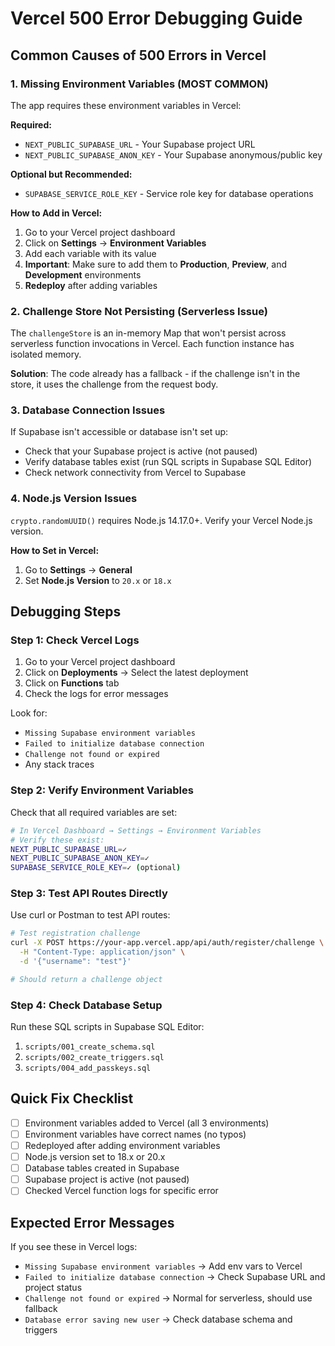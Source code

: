# Vercel 500 Error Debugging Guide

## Common Causes of 500 Errors in Vercel

### 1. Missing Environment Variables (MOST COMMON)

The app requires these environment variables in Vercel:

**Required:**

- `NEXT_PUBLIC_SUPABASE_URL` - Your Supabase project URL
- `NEXT_PUBLIC_SUPABASE_ANON_KEY` - Your Supabase anonymous/public key

**Optional but Recommended:**

- `SUPABASE_SERVICE_ROLE_KEY` - Service role key for database operations

**How to Add in Vercel:**

1. Go to your Vercel project dashboard
2. Click on **Settings** → **Environment Variables**
3. Add each variable with its value
4. **Important**: Make sure to add them to **Production**, **Preview**, and **Development** environments
5. **Redeploy** after adding variables

### 2. Challenge Store Not Persisting (Serverless Issue)

The `challengeStore` is an in-memory Map that won't persist across serverless function invocations in Vercel. Each function instance has isolated memory.

**Solution**: The code already has a fallback - if the challenge isn't in the store, it uses the challenge from the request body.

### 3. Database Connection Issues

If Supabase isn't accessible or database isn't set up:

- Check that your Supabase project is active (not paused)
- Verify database tables exist (run SQL scripts in Supabase SQL Editor)
- Check network connectivity from Vercel to Supabase

### 4. Node.js Version Issues

`crypto.randomUUID()` requires Node.js 14.17.0+. Verify your Vercel Node.js version.

**How to Set in Vercel:**

1. Go to **Settings** → **General**
2. Set **Node.js Version** to `20.x` or `18.x`

## Debugging Steps

### Step 1: Check Vercel Logs

1. Go to your Vercel project dashboard
2. Click on **Deployments** → Select the latest deployment
3. Click on **Functions** tab
4. Check the logs for error messages

Look for:

- `Missing Supabase environment variables`
- `Failed to initialize database connection`
- `Challenge not found or expired`
- Any stack traces

### Step 2: Verify Environment Variables

Check that all required variables are set:

```bash
# In Vercel Dashboard → Settings → Environment Variables
# Verify these exist:
NEXT_PUBLIC_SUPABASE_URL=✓
NEXT_PUBLIC_SUPABASE_ANON_KEY=✓
SUPABASE_SERVICE_ROLE_KEY=✓ (optional)
```

### Step 3: Test API Routes Directly

Use curl or Postman to test API routes:

```bash
# Test registration challenge
curl -X POST https://your-app.vercel.app/api/auth/register/challenge \
  -H "Content-Type: application/json" \
  -d '{"username": "test"}'

# Should return a challenge object
```

### Step 4: Check Database Setup

Run these SQL scripts in Supabase SQL Editor:

1. `scripts/001_create_schema.sql`
2. `scripts/002_create_triggers.sql`
3. `scripts/004_add_passkeys.sql`

## Quick Fix Checklist

- [ ] Environment variables added to Vercel (all 3 environments)
- [ ] Environment variables have correct names (no typos)
- [ ] Redeployed after adding environment variables
- [ ] Node.js version set to 18.x or 20.x
- [ ] Database tables created in Supabase
- [ ] Supabase project is active (not paused)
- [ ] Checked Vercel function logs for specific error

## Expected Error Messages

If you see these in Vercel logs:

- `Missing Supabase environment variables` → Add env vars to Vercel
- `Failed to initialize database connection` → Check Supabase URL and project status
- `Challenge not found or expired` → Normal for serverless, should use fallback
- `Database error saving new user` → Check database schema and triggers
